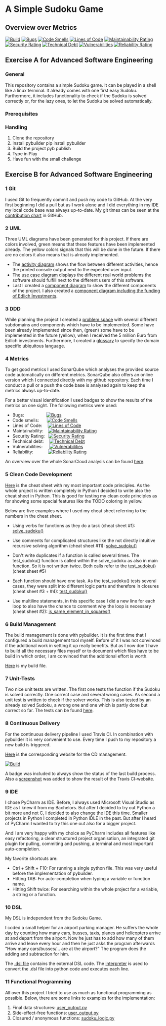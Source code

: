 # A Simple Sudoku Game
## Overview over Metrics 

[![Build](https://app.travis-ci.com/MaraAcuja/SudokuGame.svg?branch=main)](https://app.travis-ci.com/MaraAcuja/SudokuGame.svg?branch=main)
[![Bugs](https://sonarcloud.io/api/project_badges/measure?project=MaraAcuja_SudokuGame&metric=bugs)](https://sonarcloud.io/summary/new_code?id=MaraAcuja_SudokuGame)
[![Code Smells](https://sonarcloud.io/api/project_badges/measure?project=MaraAcuja_SudokuGame&metric=code_smells)](https://sonarcloud.io/summary/new_code?id=MaraAcuja_SudokuGame)
[![Lines of Code](https://sonarcloud.io/api/project_badges/measure?project=MaraAcuja_SudokuGame&metric=ncloc)](https://sonarcloud.io/summary/new_code?id=MaraAcuja_SudokuGame)
[![Maintainability Rating](https://sonarcloud.io/api/project_badges/measure?project=MaraAcuja_SudokuGame&metric=sqale_rating)](https://sonarcloud.io/summary/new_code?id=MaraAcuja_SudokuGame)
[![Security Rating](https://sonarcloud.io/api/project_badges/measure?project=MaraAcuja_SudokuGame&metric=security_rating)](https://sonarcloud.io/summary/new_code?id=MaraAcuja_SudokuGame)
[![Technical Debt](https://sonarcloud.io/api/project_badges/measure?project=MaraAcuja_SudokuGame&metric=sqale_index)](https://sonarcloud.io/summary/new_code?id=MaraAcuja_SudokuGame)
[![Vulnerabilities](https://sonarcloud.io/api/project_badges/measure?project=MaraAcuja_SudokuGame&metric=vulnerabilities)](https://sonarcloud.io/summary/new_code?id=MaraAcuja_SudokuGame)
[![Reliability Rating](https://sonarcloud.io/api/project_badges/measure?project=MaraAcuja_SudokuGame&metric=reliability_rating)](https://sonarcloud.io/summary/new_code?id=MaraAcuja_SudokuGame)

## Exercise A for Advanced Software Engineering
### General

This repository contains a simple Sudoku game. It can be played in a shell like a linux terminal. 
It already comes with one first easy Sudoku. Furthermore, it includes functionality to check if the Sudoku is solved correctly or, for the lazy ones, to let the Sudoku be solved automatically.

### Prerequisites

### Handling
1. Clone the repository
2. Install pybuilder
pip install pybuilder
3. Build the project
pyb publish
4. Type in Play
5. Have fun with the small challenge

## Exercise B for Advanced Software Engineering
### 1 Git
I used Git to frequently commit and push my code to GitHub. At the very first beginning I
did a pull but as I work alone and I did everything in my IDE my local code base was
always up-to-date. My git times can be seen at the [contribution chart](https://github.com/MaraAcuja) 
in GitHub. 

### 2 UML
Three UML diagrams have been generated for this project. If there are colors involved,
green means that these features have been implemented already. The yellow colors signals
that this will be done in the future. If there are no colors it also means that is already 
implemented.

- The [activity diagram](https://github.com/MaraAcuja/SudokuGame/blob/main/tasks/activity_diagram.png) shows the flow between different activities, hence the printed console 
output next to the expected user input.
- The [use case diagram](https://github.com/MaraAcuja/SudokuGame/blob/main/tasks/use_case.png) displays the different real world problems the software should fulfill next
to the different users of this software.
- Last I created a [component diagram](https://github.com/MaraAcuja/SudokuGame/blob/main/tasks/component_diagram_actual.png) to show the different components of the 
project. I also created a [component diagram including the funding of Edlich Investments](https://github.com/MaraAcuja/SudokuGame/blob/main/tasks/component_diagram_planned.png).

### 3 DDD
While planning the project I created a [problem space](https://github.com/MaraAcuja/SudokuGame/blob/main/tasks/ddd_problem_space.png) with several different 
subdomains and components which have to be implemented. Some have been already implemented since then,
(green) some have to be implemented in the future (yellow), when I received the 5 million Euro from Edlich investments.
Furthermore, I created a [glossary](https://github.com/MaraAcuja/SudokuGame/blob/main/tasks/ubiquitous_language.pdf) to specify the domain specific ubiquitous 
language.

### 4 Metrics
To get good metrics I used SonarQube which analyses the provided source code
automatically on different metrics. SonarQube also offers an online version
which I connected directly with my github repository. Each time I conduct a pull or a push
the code base is analysed again to keep the metrics always up-to-date.

For a better visual identification I used badges to show the results of the 
metrics on one sight. The following metrics were used:

 - Bugs: &emsp; &emsp;&emsp;&emsp; &nbsp;[![Bugs](https://sonarcloud.io/api/project_badges/measure?project=MaraAcuja_SudokuGame&metric=bugs)](https://sonarcloud.io/summary/new_code?id=MaraAcuja_SudokuGame)
 - Code smells:     &emsp;&nbsp;&nbsp;[![Code Smells](https://sonarcloud.io/api/project_badges/measure?project=MaraAcuja_SudokuGame&metric=code_smells)](https://sonarcloud.io/summary/new_code?id=MaraAcuja_SudokuGame)
 - Lines of Code:   &emsp;[![Lines of Code](https://sonarcloud.io/api/project_badges/measure?project=MaraAcuja_SudokuGame&metric=ncloc)](https://sonarcloud.io/summary/new_code?id=MaraAcuja_SudokuGame)
 - Maintainability: &nbsp;&nbsp; [![Maintainability Rating](https://sonarcloud.io/api/project_badges/measure?project=MaraAcuja_SudokuGame&metric=sqale_rating)](https://sonarcloud.io/summary/new_code?id=MaraAcuja_SudokuGame)
 - Security Rating: &nbsp; [![Security Rating](https://sonarcloud.io/api/project_badges/measure?project=MaraAcuja_SudokuGame&metric=security_rating)](https://sonarcloud.io/summary/new_code?id=MaraAcuja_SudokuGame)
 - Technical debt: &emsp;[![Technical Debt](https://sonarcloud.io/api/project_badges/measure?project=MaraAcuja_SudokuGame&metric=sqale_index)](https://sonarcloud.io/summary/new_code?id=MaraAcuja_SudokuGame)
 - Vulnerabilities: &emsp; [![Vulnerabilities](https://sonarcloud.io/api/project_badges/measure?project=MaraAcuja_SudokuGame&metric=vulnerabilities)](https://sonarcloud.io/summary/new_code?id=MaraAcuja_SudokuGame)
 - Reliability: &emsp; &emsp;&nbsp;&nbsp; [![Reliability Rating](https://sonarcloud.io/api/project_badges/measure?project=MaraAcuja_SudokuGame&metric=reliability_rating)](https://sonarcloud.io/summary/new_code?id=MaraAcuja_SudokuGame)

An overview over the whole SonarCloud analysis can be found [here](https://sonarcloud.io/summary/overall?id=MaraAcuja_SudokuGame).


### 5 Clean Code Development
[Here](https://github.com/MaraAcuja/SudokuGame/blob/main/tasks/cheat_sheet.py) is the cheat sheet with my most important code principles. As the whole
project is written completely in Python I decided to write also the cheat sheet in 
Python. This is good for testing my clean code principles as for showing some special
features like the TODO coloring in yellow.

Below are five examples where I used my cheat sheet referring to the numbers in the cheat sheet.

- Using verbs for functions as they do a task (cheat sheet #1): [solve_sudoku()](https://github.com/MaraAcuja/SudokuGame/blob/main/src/main/python/sudoku_logic.py#L32)

- Use comments for complicated structures like the not directly intuitive recursive
solving algorithm (cheat sheet #11): [solve_sudoku()](https://github.com/MaraAcuja/SudokuGame/blob/main/src/main/python/sudoku_logic.py#L47)

- Don't write duplicates if a function is called several times. The test_sudoku() function
is called within the solve_sudoku as also in main function. So it is not written twice. Both calls 
refer to the [test_sudoku()](https://github.com/MaraAcuja/SudokuGame/blob/main/src/main/python/sudoku_logic.py#L5)
(cheat sheet #5)

- Each function should have one task. As the test_sudoku() tests several cases, they were
split into different logic parts and therefore in closures (cheat sheet #3 + #4): [test_sudoku()](https://github.com/MaraAcuja/SudokuGame/blob/main/src/main/python/sudoku_logic.py#L5)

- Use multiline statements, in this specific case I did a new line for each
loop to also have the chance to comment why the loop is necessary (cheat sheet #2): [is_same_element_in_squares()](https://github.com/MaraAcuja/SudokuGame/blob/main/src/main/python/sudoku_logic.py#L17)


### 6 Build Management
The build management is done with pybuilder. It is the first time that I configured a build 
management tool myself. Before of it I was not convinced if the additional work in setting it 
up really benefits. But as I now don't have to build all the necessary files myself or to 
document which files have to be build in which order, I am convinced that the additional effort is 
worth.

[Here](https://github.com/MaraAcuja/SudokuGame/blob/main/build.py) is my build file.

### 7 Unit-Tests
Two nice unit tests are written. The first one tests the function if the Sudoku is solved correctly. One correct case and
several wrong cases. As second a unit test is written to check if the solver works. This is also tested by an already
solved Sudoku, a wrong one and one which is partly done but correct so far. The tests can be found [here](https://github.com/MaraAcuja/SudokuGame/blob/main/src/unittest/python/sudoku_logic_tests.py).

### 8 Continuous Delivery
For the continuous delivery pipeline I used Travis CI. In combination with pybuilder it is very 
convenient to use. Every time I push to my repository a new build is triggered. 

[Here](https://app.travis-ci.com/github/MaraAcuja/SudokuGame) 
is the corresponding website for the CD management.

[![Build](https://app.travis-ci.com/MaraAcuja/SudokuGame.svg?branch=main)](https://app.travis-ci.com/MaraAcuja/SudokuGame.svg?branch=main)

A badge was included to always show the status of the last build process.
Also a [screenshot](https://github.com/MaraAcuja/SudokuGame/blob/main/tasks/travis-ci.png) was added to show the result of the Travis CI-website.

### 9 IDE

I chose PyCharm as IDE. Before, I always used Microsoft Visual Studio as IDE as I knew it 
from my Bachelors. But after I decided to try out Python a bit more and not C, I decided
to also change the IDE this time. Smaller projects in Python I completed in Python IDLE in
the past. But after I heard of PyCharm I wanted to try this one out also for a bigger project.

And I am very happy with my choice as PyCharm includes all features like easy refactoring, 
a clear structured project organisation, an integrated git plugin for pulling, commiting and 
pushing, a terminal and most important auto-completion.

My favorite shortcuts are:

- Ctrl + Shift + F10: For running a single python file. This was very useful before the implementation of pybuilder.
- Hitting TAB: For auto-completion when typing a variable or function name.
- Hitting Shift twice: For searching within the whole project for a variable, a string or a function.

### 10 DSL
My DSL is independent from the Sudoku Game.

I coded a small helper for an airport parking manager. He suffers the whole day by counting how many cars, busses, taxis,
planes and helicopters arrive at and depart from the airport. Now he just has to add how many of them 
arrive and leave every hour and then he just asks the program afterwards "How many cars/busses/... are at the airport?" The 
program does the adding and subtraction for him.

The [.dsl file](https://github.com/MaraAcuja/SudokuGame/blob/main/tasks/airport.dsl) contains the external DSL code.
The [interpreter](https://github.com/MaraAcuja/SudokuGame/blob/main/tasks/dsl_interpreter.py) is used to convert the .dsl 
file into python code and executes each line.


### 11 Functional Programming

All over this project I tried to use as much as functional programming as possible. Below, there are some links to examples for the implementation:
1. Final data structures: [user_output.py](https://github.com/MaraAcuja/SudokuGame/blob/main/src/main/python/user_output.py)
2. Side-effect-free functions: [user_output.py](https://github.com/MaraAcuja/SudokuGame/blob/main/src/main/python/user_output.py)
3. Closured / anonymous functions: [sudoku_logic.py](https://github.com/MaraAcuja/SudokuGame/blob/main/src/main/python/sudoku_logic.py)